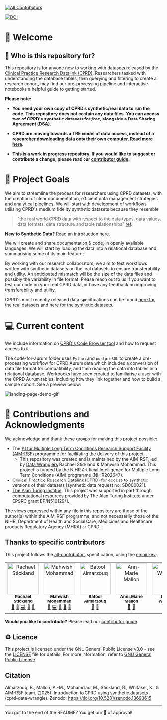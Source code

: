 
<!-- ALL-CONTRIBUTORS-BADGE:START - Do not remove or modify this section -->
[![All Contributors](https://img.shields.io/badge/all_contributors-4-orange.svg?style=flat-square)](#thanks-to-specific-contributors)
<!-- ALL-CONTRIBUTORS-BADGE:END -->
[![DOI](https://zenodo.org/badge/849944129.svg)](https://zenodo.org/doi/10.5281/zenodo.13693615)


# 👋 Welcome 

##  👥 Who is this repository for? 

This repository is for anyone new to working with datasets released by the [Clinical Practice Research Datalink (CPRD)](https://cprd.com). Researchers tasked with understanding the database tables, then querying and filtering to create a research cohort, may find our pre-processing pipeline and interactive notebooks a helpful guide to getting started. 

**Please note:**

- **You need your own copy of CPRD's synthetic/real data to run the code. This repository does not contain any data files. You can access two of CPRD's synthetic datasets for _free_, alongside a Data Sharing Agreement (DSA).**

- **CPRD are moving towards a TRE model of data access, instead of a researcher downloading data onto their own computer. Read more [here](https://www.cprd.com/cprd-safe-our-trusted-research-environment).**

- **This is a work in progress repository. If you would like to suggest or contribute a change, please read our [contributor guide](CONTRIBUTING.md).**

# 🥅 Project Goals

We aim to streamline the process for researchers using CPRD datasets, with the creation of clear documentation, efficient data management strategies and analytical pipelines. We will start with development of workflows utilising CPRD's medium fidelity synthetic datasets because they resemble
> "the real world CPRD data with respect to the data types, data values, data formats, data structure and table relationships" [ref](https://cprd.com/synthetic-data).

**New to Synthetic Data?** Read an introduction [here](https://github.com/aim-rsf/Synthetic-Data).

We will create and share documentation & code, in openly available languages. We will start by loading the data into a relational database and summarising some of its main features. 

By working with our research collaborators, we aim to test workflows written with synthetic datasets on the real datasets to ensure transferability and utility. An anticipated mismatch will be the size of the data files and possibly the variability in file format. Please reach out to us if you want to test our code on your real CPRD data, or have any feedback on improving transferability and utility. 

CPRD's most recently released data specifications can be found [here for the real datasets](https://cprd.com/primary-care-data-public-health-research) and [here for the synthetic datasets](https://cprd.com/synthetic-data).
  
# 💻 Current content

We include information on [CPRD's Code Browser tool](cprd-code-browser.md) and how to request access to it. 

The [code-for-aurum](code-for-aurum) folder uses `Python` and `postgreSQL` to create a pre-processing workflow for CPRD Aurum data which includes a conversion of data file format for compatibility, and then reading the data into tables in a relational database. Workbooks have been created to familiarise a user with the CPRD Aurum tables, including how they link together and how to build a sample cohort. See a preview below:

![landing-page-demo-gif](notebook_demo.gif)

# 🤝 Contributions and Acknowledgments

We acknowledge and thank these groups for making this project possible:

- The [AI for Multiple Long Term Conditions Research Support Facility (AIM-RSF)](https://github.com/aim-rsf) programme for facilitating the delivery of this project.
  - This repository was created and is maintained by the AIM-RSF, led by [Data Wranglers](https://book.the-turing-way.org/collaboration/research-infrastructure-roles/data-wrangler.html) Rachael Stickland & Mahwish Mohammad. This project is funded by the NIHR Artificial Intelligence for Multiple Long-Term Conditions (AIM) programme (NIHR202647).
- [Clinical Practice Research Datalink (CPRD)](CPRD) for access to synthetic versions of their datasets [synthetic data request no: SD000021].
- [The Alan Turing Institue](https://www.turing.ac.uk/). This project was supported in part through computational resources provided by The Alan Turing Institute under EPSRC grant EP/N510129/1.

The views expressed within any file in this repository are those of the author(s) within the AIM-RSF programme, and not necessarily those of the: NIHR, Department of Health and Social Care, Medicines and Healthcare products Regulatory Agency (MHRA) or CPRD. 
 
## Thanks to specific contributors

This project follows the [all-contributors](https://github.com/all-contributors/all-contributors) specification, using the [emoji key](https://allcontributors.org/docs/en/emoji-key):
<!-- ALL-CONTRIBUTORS-LIST:START - Do not remove or modify this section -->
<!-- prettier-ignore-start -->
<!-- markdownlint-disable -->
<table>
  <tbody>
    <tr>
      <td align="center" valign="top" width="14.28%"><a href="http://linkedin.com/in/rstickland-phd"><img src="https://avatars.githubusercontent.com/u/50215726?v=4?s=100" width="100px;" alt="Rachael Stickland"/><br /><sub><b>Rachael Stickland</b></sub></a><br /> <a href="#projectManagement-RayStick" title="Project Management">📆</a> <a href="#maintenance-RayStick" title="Maintenance">🚧</a> <a href="https://github.com/aim-rsf/cprd/commits?author=RayStick" title="Code">💻</a> <a href="https://github.com/aim-rsf/cprd/commits?author=RayStick" title="Documentation">📖</a> <a href="#ideas-RayStick" title="Ideas, Planning, & Feedback">🤔</a></td>
      <td align="center" valign="top" width="14.28%"><a href="https://github.com/Rainiefantasy"><img src="https://avatars.githubusercontent.com/u/43926907?v=4?s=100" width="100px;" alt="Mahwish Mohammad"/><br /><sub><b>Mahwish Mohammad</b></sub></a><br /><a href="#maintenance-Rainiefantasy" title="Maintenance">🚧</a> <a href="https://github.com/aim-rsf/cprd/commits?author=Rainiefantasy" title="Code">💻</a> <a href="https://github.com/aim-rsf/cprd/commits?author=Rainiefantasy" title="Documentation">📖</a> <a href="#ideas-Rainiefantasy" title="Ideas, Planning, & Feedback">🤔</a> <a href="https://github.com/aim-rsf/cprd/pulls?q=is%3Apr+reviewed-by%3ABatoolMM" title="Reviewed Pull Requests">👀</a></td>
      <td align="center" valign="top" width="14.28%"><a href="https://batool-almarzouq.netlify.app/"><img src="https://avatars.githubusercontent.com/u/53487593?v=4?s=100" width="100px;" alt="Batool Almarzouq"/><br /><sub><b>Batool Almarzouq</b></sub></a><br /><a href="https://github.com/aim-rsf/cprd/pulls?q=is%3Apr+reviewed-by%3ABatoolMM" title="Reviewed Pull Requests">👀</a> <a href="#ideas-amallon" title="Ideas, Planning, & Feedback">🤔</a></td>
      <td align="center" valign="top" width="14.28%"><a href="https://github.com/amallon"><img src="https://avatars.githubusercontent.com/u/35258603?v=4?s=100" width="100px;" alt="Ann-Marie Mallon"/><br /><sub><b>Ann-Marie Mallon</b></sub></a><br /><a href="#projectManagement-amallon" title="Project Management">📆</a> <a href="#ideas-amallon" title="Ideas, Planning, & Feedback">🤔</a></td>
      <td align="center" valign="top" width="14.28%"><a href="https://github.com/amallon"><img src="https://avatars.githubusercontent.com/u/3626306?v=4" width="100px;" alt="Kirstie Whitaker"/><br /><sub><b>Kirstie Whitaker</b></sub></a><br /> <a href="#ideas-KirstieJane" title="Ideas, Planning, & Feedback">🤔</a></td>
    </tr>
  </tbody>
</table>

<!-- markdownlint-restore -->
<!-- prettier-ignore-end -->

<!-- ALL-CONTRIBUTORS-LIST:END -->

**Would you like to contribute?** Please read our [contributor guide](CONTRIBUTING.md). 

## ♻️ Licence

This project is licensed under the GNU General Public License v3.0 - see the [LICENSE](LICENSE) file for details. For more information, refer to [GNU General Public License](https://www.gnu.org/licenses/gpl-3.0.en.html).
## Citation

Almarzouq, B., Mallon, A.-M., Mohammad, M., Stickland, R., Whitaker, K., & AIM-RSF team. (2025). Introduction to CPRD using synthetic datasets (cprd-data-wrangle). Zenodo: https://doi.org/10.5281/zenodo.13693615 

---

You got to the end of the README? You get our :seal: of approval! 
